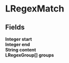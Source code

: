 # LRegexMatch
## Fields
**Integer start**\
**Integer end**\
**String content**\
**LRegexGroup[] groups**